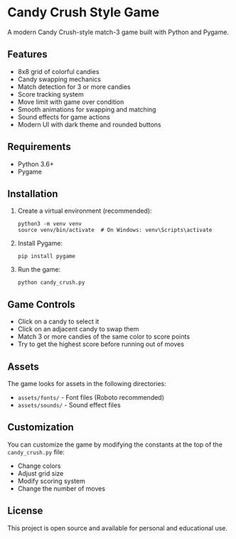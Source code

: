 # Candy Crush Style Game

A modern Candy Crush-style match-3 game built with Python and Pygame.

## Features

- 8x8 grid of colorful candies
- Candy swapping mechanics
- Match detection for 3 or more candies
- Score tracking system
- Move limit with game over condition
- Smooth animations for swapping and matching
- Sound effects for game actions
- Modern UI with dark theme and rounded buttons

## Requirements

- Python 3.6+
- Pygame

## Installation

1. Create a virtual environment (recommended):
   ```
   python3 -m venv venv
   source venv/bin/activate  # On Windows: venv\Scripts\activate
   ```

2. Install Pygame:
   ```
   pip install pygame
   ```

3. Run the game:
   ```
   python candy_crush.py
   ```

## Game Controls

- Click on a candy to select it
- Click on an adjacent candy to swap them
- Match 3 or more candies of the same color to score points
- Try to get the highest score before running out of moves

## Assets

The game looks for assets in the following directories:
- `assets/fonts/` - Font files (Roboto recommended)
- `assets/sounds/` - Sound effect files

## Customization

You can customize the game by modifying the constants at the top of the `candy_crush.py` file:
- Change colors
- Adjust grid size
- Modify scoring system
- Change the number of moves

## License

This project is open source and available for personal and educational use.

